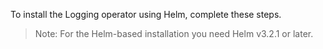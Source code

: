 To install the Logging operator using Helm, complete these steps.

> Note: For the Helm-based installation you need Helm v3.2.1 or later.
